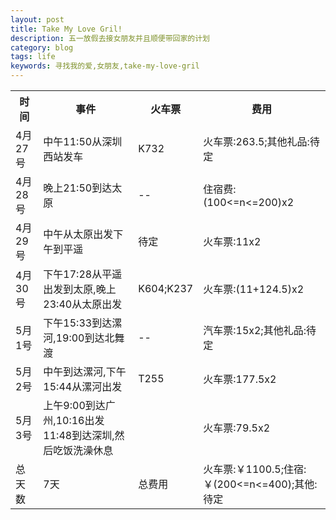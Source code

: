 ```yaml
---
layout: post
title: Take My Love Gril!
description: 五一放假去接女朋友并且顺便带回家的计划
category: blog
tags: life
keywords: 寻找我的爱,女朋友,take-my-love-gril
---
```


<table>
	<th>时间</th><th>事件</th><th>火车票</th><th>费用</th>
	<tr>
		<td>4月27号</td><td>中午11:50从深圳西站发车</td><td>K732</td><td>火车票:263.5;其他礼品:待定</td>
	</tr>
	<tr>
		<td>4月28号</td><td>晚上21:50到达太原</td><td>--</td><td>住宿费:(100&lt;=n&lt;=200)x2</td>
	</tr>
	<tr>
		<td>4月29号</td><td>中午从太原出发下午到平遥</td><td>待定</td><td>火车票:11x2</td>
	</tr>
	<tr>
		<td>4月30号</td><td>下午17:28从平遥出发到太原,晚上23:40从太原出发</td><td>K604;K237</td><td>火车票:(11+124.5)x2</td>
	</tr>
	<tr>
		<td>5月1号</td><td>下午15:33到达漯河,19:00到达北舞渡</td><td>--</td><td>汽车票:15x2;其他礼品:待定</td>
	</tr>
	<tr>
		<td>5月2号</td><td>中午到达漯河,下午15:44从漯河出发</td><td>T255</td><td>火车票:177.5x2</td>
	</tr>
	<tr>
		<td>5月3号</td><td>上午9:00到达广州,10:16出发11:48到达深圳,然后吃饭洗澡休息</td><td></td><td>火车票:79.5x2</td>
	</tr>
	<tr>
		<td>总天数</td><td>7天</td><td>总费用</td><td>火车票:￥1100.5;住宿:￥(200&lt;=n&lt;=400);其他:待定</td>
	</tr>
</table>